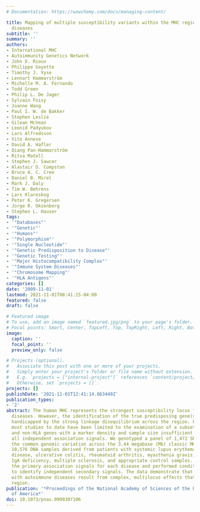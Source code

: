 ```yaml
---
# Documentation: https://wowchemy.com/docs/managing-content/

title: Mapping of multiple susceptibility variants within the MHC region for 7 immune-mediated
  diseases
subtitle: ''
summary: ''
authors:
- International MHC
- Autoimmunity Genetics Network
- John D. Rioux
- Philippe Goyette
- Timothy J. Vyse
- Lennart Hammarström
- Michelle M. A. Fernando
- Todd Green
- Philip L. De Jager
- Sylvain Foisy
- Joanne Wang
- Paul I. W. de Bakker
- Stephen Leslie
- Gilean McVean
- Leonid Padyukov
- Lars Alfredsson
- Vito Annese
- David A. Hafler
- Qiang Pan-Hammarström
- Ritva Matell
- Stephen J. Sawcer
- Alastair D. Compston
- Bruce A. C. Cree
- Daniel B. Mirel
- Mark J. Daly
- Tim W. Behrens
- Lars Klareskog
- Peter K. Gregersen
- Jorge R. Oksenberg
- Stephen L. Hauser
tags:
- '"Databases"'
- '"Genetic"'
- '"Humans"'
- '"Polymorphism"'
- '"Single Nucleotide"'
- '"Genetic Predisposition to Disease"'
- '"Genetic Testing"'
- '"Major Histocompatibility Complex"'
- '"Immune System Diseases"'
- '"Chromosome Mapping"'
- '"HLA Antigens"'
categories: []
date: '2009-11-01'
lastmod: 2021-11-01T08:41:15-04:00
featured: false
draft: false

# Featured image
# To use, add an image named `featured.jpg/png` to your page's folder.
# Focal points: Smart, Center, TopLeft, Top, TopRight, Left, Right, BottomLeft, Bottom, BottomRight.
image:
  caption: ''
  focal_point: ''
  preview_only: false

# Projects (optional).
#   Associate this post with one or more of your projects.
#   Simply enter your project's folder or file name without extension.
#   E.g. `projects = ["internal-project"]` references `content/project/deep-learning/index.md`.
#   Otherwise, set `projects = []`.
projects: []
publishDate: '2021-11-01T12:41:14.863440Z'
publication_types:
- '2'
abstract: The human MHC represents the strongest susceptibility locus for autoimmune
  diseases. However, the identification of the true predisposing gene(s) has been
  handicapped by the strong linkage disequilibrium across the region. Furthermore,
  most studies to date have been limited to the examination of a subset of the HLA
  and non-HLA genes with a marker density and sample size insufficient for mapping
  all independent association signals. We genotyped a panel of 1,472 SNPs to capture
  the common genomic variation across the 3.44 megabase (Mb) classic MHC region in
  10,576 DNA samples derived from patients with systemic lupus erythematosus, Crohn's
  disease, ulcerative colitis, rheumatoid arthritis, myasthenia gravis, selective
  IgA deficiency, multiple sclerosis, and appropriate control samples. We identified
  the primary association signals for each disease and performed conditional regression
  to identify independent secondary signals. The data demonstrate that MHC associations
  with autoimmune diseases result from complex, multilocus effects that span the entire
  region.
publication: '*Proceedings of the National Academy of Sciences of the United States
  of America*'
doi: 10.1073/pnas.0909307106
---
```

